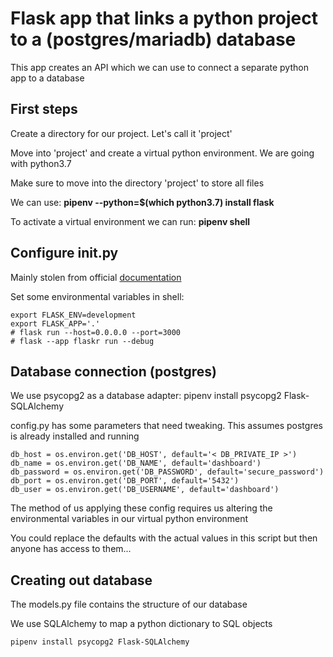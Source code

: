 # Flask app that links a python project to a (postgres/mariadb) database

This app creates an API which we can use to connect a separate python app to a database

## First steps
Create a directory for our project. Let's call it 'project'

Move into 'project' and create a virtual python environment. We are going with python3.7

Make sure to move into the directory 'project' to store all files

We can use: **pipenv --python=$(which python3.7) install flask**

To activate a virtual environment we can run: **pipenv shell**

## Configure __init__.py
Mainly stolen from official [documentation](https://flask.palletsprojects.com/en/3.0.x/tutorial/factory/)

Set some environmental variables in shell: 

```
export FLASK_ENV=development
export FLASK_APP='.'
# flask run --host=0.0.0.0 --port=3000
# flask --app flaskr run --debug
```

## Database connection (postgres)

We use psycopg2 as a database adapter: pipenv install psycopg2 Flask-SQLAlchemy

config.py has some parameters that need tweaking. This assumes postgres is already installed and running

```
db_host = os.environ.get('DB_HOST', default='< DB_PRIVATE_IP >')
db_name = os.environ.get('DB_NAME', default='dashboard')
db_password = os.environ.get('DB_PASSWORD', default='secure_password')
db_port = os.environ.get('DB_PORT', default='5432')
db_user = os.environ.get('DB_USERNAME', default='dashboard')
```

The method of us applying these config requires us altering the environmental variables in our virtual python environment

You could replace the defaults with the actual values in this script but then anyone has access to them...

## Creating out database

The models.py file contains the structure of our database

We use SQLAlchemy to map a python dictionary to SQL objects

```
pipenv install psycopg2 Flask-SQLAlchemy
```
